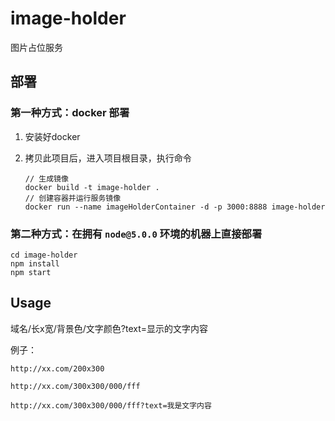 # image-holder

图片占位服务

## 部署

### 第一种方式：docker 部署

1. 安装好docker
2. 拷贝此项目后，进入项目根目录，执行命令
	
	```
	// 生成镜像
	docker build -t image-holder . 
	// 创建容器并运行服务镜像 
	docker run --name imageHolderContainer -d -p 3000:8888 image-holder  
	```

### 第二种方式：在拥有 `node@5.0.0` 环境的机器上直接部署

```
cd image-holder
npm install
npm start
```



## Usage

域名/长x宽/背景色/文字颜色?text=显示的文字内容

例子：

```
http://xx.com/200x300

http://xx.com/300x300/000/fff

http://xx.com/300x300/000/fff?text=我是文字内容

```
